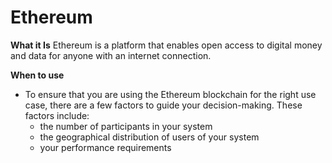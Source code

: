 # Ethereum

**What it Is**
Ethereum is a platform that enables open access to digital money and data for anyone with an internet connection.

**When to use**
* To ensure that you are using the Ethereum blockchain for the right use case, there are a few factors to guide your decision-making. These factors include:
    * the number of participants in your system
    * the geographical distribution of users of your system
    * your performance requirements